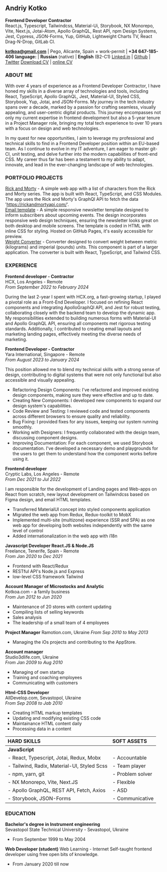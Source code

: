 ## Andriy Kotko

**Frontend Developer Contractor**  
React.js, Typescript, Tailwindcss, Material-Ui, Storybook, NX Monorepo, Vite, Next.js, Jotai-Atom, Apollo GraphQL, Rest API, npm Design Systems, Jest, Cypress, JSON-Forms, Yup, GitHub, Lightweight Charts TV, React Drag-N-Drop, GitLab CI.

**[kotkoa@gmail.com](mailto:kotkoa@gmail.com)** | Pego, Alicante, Spain + work-permit | **+34 647-185-406**
**language:** | **Russian** (native) | **English** (B2-C1)
[Linked.in](https://www.linkedin.com/in/kotkoa/) | [Github](https://github.com/Kotkoa) | [Twitter](https://twitter.com/Kotkoa)
[Download CV](assets/CV_2024-02-21_Andriy_Kotko.pdf) | [online CV](https://kotkoa.github.io/my-cv/)

### ABOUT ME

With over 4 years of experience as a Frontend Developer Contractor, I have honed my skills in a diverse array of technologies and tools, including React, TypeScript, Apollo GraphQL, Jest, Material-UI, Styled CSS, Storybook, Yup, Jotai, and JSON-Forms. My journey in the tech industry spans over a decade, marked by a passion for crafting seamless, visually appealing, and user-centric digital products. This journey encompasses not only my current expertise in frontend development but also a 5-year tenure in a Project Manager role, bringing my total tech experience to over 10 years with a focus on design and web technologies.

In my quest for new opportunities, I aim to leverage my professional and technical skills to find in a Frontend Developer position within an EU-based team.
As I continue to evolve in my IT adventure, I am eager to master git-CI, unit testing, and delve further into the modern capabilities of front-end CSS. My career thus far has been a testament to my ability to adapt, innovate, and lead in the ever-changing landscape of web technologies.

### PORTFOLIO PROJECTS

[Rick and Morty](https://rickandmorty-2024.vercel.app/) - A simple web app with a list of characters from the Rick and Morty series. The app is built with React, TypeScript, and CSS Modules. The app uses the Rick and Morty's GraphQl API to fetch the data 'https://rickandmortyapi.com/'.  
[Email template](https://kotkoa.github.io/newsletter/) - A simple responsive newsletter template designed to inform subscribers about upcoming events. The design incorporates responsive web design techniques, ensuring the newsletter looks great on both desktop and mobile screens. The template is coded in HTML with inline CSS for styling. Hosted on GitHub Pages, it's easily accessible for preview.  
[Weight Converter](https://weightconverter.vercel.app/) - Converter designed to convert weight between metric (kilograms) and imperial (pounds) units. This component is part of a larger application. The converter is built with React, TypeScript, and Tailwind CSS.

### EXPERIENCE

**Frontend developer - Contractor**  
HCX, Los Angeles - Remote  
_From September 2022 to February 2024_

During the last 2-year I spent with HCX.org, a fast-growing startup, I played a pivotal
role as a Front-End Developer. I focused on refining React components and
integrating ApolloGraphQl API, and Jest for robust testing, collaborating closely with
the backend team to develop the dynamic app. My responsibilities extended to
building numerous forms with Material-UI and Apollo GraphQL API, ensuring all
components met rigorous testing standards. Additionally, I contributed to creating
email layouts and marketing landing pages, effectively meeting the diverse needs of
marketing.

**Frontend Developer - Contractor**  
Yara International, Singapore - Remote  
_From August 2023 to January 2024_

This position allowed me to blend my technical skills with a strong sense of design,
contributing to digital systems that were not only functional but also accessible and
visually appealing.

- Refactoring Design Components: I've refactored and improved existing design
  components, making sure they were effective and up to date.
- Creating New Components: I developed new components to expand our design
  system's capabilities.
- Code Review and Testing: I reviewed code and tested components across different
  browsers to ensure quality and reliability.
- Bug Fixing: I provided fixes for any issues, keeping our system running smoothly.
- Working with Designers: I frequently collaborated with the design team, discussing
  component designs.
- Improving Documentation: For each component, we used Storybook
  documentation. I've developed a necessary demo and playgrounds for the users to
  get them to understand how the component works before using it.

**Frontend developer**  
Cryptic Labs, Los Angeles - Remote  
_From Dec 2021 to Jul 2022_

I am responsible for the development of Landing pages and Web-apps on React from scratch, new layout development on Tailwindcss based on Figma design, and email HTML templates.

- Transferred MaterialUI concept into styled components application
- Migrated the web app from Redux, Redux-toolkit to MobX
- Implemented multi-site (multizone) experience (SSR and SPA) as one web app for developing both websites independently with the same level of control
- Added internationalization in the web app with i18n

**Javascript Developer React.JS & Node.JS**  
Freelance, Tenerife, Spain - Remote  
_From Jan 2020 to Dec 2021_

- Frontend with React/Redux
- RESTful API's Node.js and Express
- low-level CSS framework Tailwind

**Account Manager of Microstocks and Analytic**  
Kotkoa.com - a family business  
_From Jun 2012 to Jun 2020_

- Maintenance of 20 stores with content updating
- Compiling lists of selling keywords
- Sales analysis
- The leadership of a small team of 4 employees

**Project Manager**
Ramotion.com, Ukraine
_From Sep 2010 to May 2013_

- Managing the iOs projects and contributing to the AppStore.

**Account manager**  
Studio3dlife.com, Ukraine  
_From Jan 2009 to Aug 2010_

- Managing of own startup
- Training and coaching employees
- Communicating with customers

**Html-CSS Developer**  
AllDevelop.com, Sevastopol, Ukraine  
_From Sep 2008 to Jab 2010_

- Creating HTML markup templates
- Updating and modifying existing CSS code
- Maintainance HTML content daily
- Processing data in a content

| HARD SKILLS                                 | SOFT ASSETS      |
| :------------------------------------------ | :--------------- |
| **JavaScript**                              |                  |
| - React, Typescript, Jotai, Redux, Mobx     | - Accountable    |
| - Tailwind, Radix, Material-UI, Styled Scss | - Team player    |
| - npm, yarn, git                            | - Problem solver |
| - NX Monorepo, Vite, Next.JS                | - Flexible       |
| - Apollo GraphQL, REST API, Fetch, Axios    | - ASD            |
| - Storybook, JSON-Forms                     | - Communicative  |

### EDUCATION

**Bachelor's degree in Instrument engineering**  
Sevastopol State Technical University - Sevastopol, Ukraine

- From September 1999 to May 2004

**Web Developer (student)**
Web Learning - Internet
Self-taught frontend developer using free open bits of knowledge.

- From January 2020 till now
